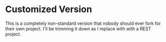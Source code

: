 # Customized Version
This is a completely non-standard version that nobody should ever fork for their own project. I'll be trimming it down as I replace with with a REST project. 
